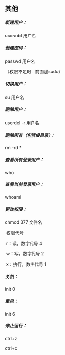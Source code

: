 ## 其他

##### 新建用户：

useradd 用户名

##### 创建密码：

passwd 用户名

（权限不足时，前面加sudo）

##### 切换用户：

su 用户名

##### 删除用户：

userdel -r 用户名

##### 删除所有（包括根目录）：

rm -rd *

##### 查看所有登录用户：

who

##### 查看当前登录用户：

whoami

##### 更改权限：

chmod 377 文件名

​	权限代号

​		r：读，数字代号	    4

​		w：写，数字代号	    2

​		x：执行，数字代号   1	

##### 关机：

init 0

##### 重启：

init 6

##### 停止运行：

ctrl+z

ctrl+c